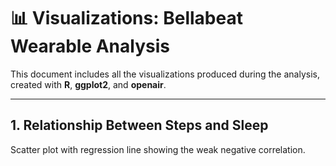 # 📊 Visualizations: Bellabeat Wearable Analysis

This document includes all the visualizations produced during the analysis, created with **R**, **ggplot2**, and **openair**.

---

## 1. Relationship Between Steps and Sleep
Scatter plot with regression line showing the weak negative correlation.
